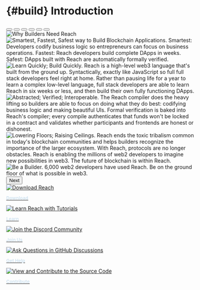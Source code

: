 # {#build} Introduction

<head>
    <style>
        .card-text {
            color: #d1e3f0;
            font-weight: 700;
            font-size: 12px;
        }
        .img-fluid:hover + p {
            color: #4536da;
        }
    </style>
</head>
<section class="container g-0 w-75">
    <div id="carouselCaptions" class="carousel slide" data-bs-ride="carousel" data-bs-keyboard="true">
        <div class="carousel-indicators">
            <button type="button" data-bs-target="#carouselCaptions" data-bs-slide-to="0" class="active" aria-current="true" aria-label="Slide 1"></button>
            <button type="button" data-bs-target="#carouselCaptions" data-bs-slide-to="1" aria-label="Slide 2"></button>
            <button type="button" data-bs-target="#carouselCaptions" data-bs-slide-to="2" aria-label="Slide 3"></button>
            <button type="button" data-bs-target="#carouselCaptions" data-bs-slide-to="3" aria-label="Slide 4"></button>
            <button type="button" data-bs-target="#carouselCaptions" data-bs-slide-to="4" aria-label="Slide 5"></button>
            <button type="button" data-bs-target="#carouselCaptions" data-bs-slide-to="5" aria-label="Slide 6"></button>
        </div>
        <div class="carousel-inner">
            <div class="carousel-item active" data-bs-interval="5000">
                <img src="../assets/slides/01-why.svg" class="d-block w-100" alt="Why Builders Need Reach">
            </div>
            <div class="carousel-item" data-bs-interval="6000">
                <img src="../assets/slides/02-features.svg" class="d-block w-100" alt="Smartest, Fastest, Safest way to Build Blockchain Applications. Smartest: Developers codify business logic so entrepreneurs can focus on business operations. Fastest: Reach developers build complete DApps in weeks. Safest: DApps built with Reach are automatically formally verified.">
            </div>
            <div class="carousel-item" data-bs-interval="5000">
                <img src="../assets/slides/03-quick.svg" class="d-block w-100" alt="Learn Quickly; Build Quickly. Reach is a high-level web3 language that's built from the ground up. Syntactically, exactly like JavaScript so full full stack developers feel right at home. Rather than pausing life for a year to learn a complex low-level language, full stack developers are able to learn Reach in six weeks or less, and then build their own fully functioning DApps.">
            </div>
            <div class="carousel-item" data-bs-interval="6000">
                <img src="../assets/slides/04-abs.svg" class="d-block w-100" alt="Abstracted; Verified; Interoperable. The Reach compiler does the heavy lifting so builders are able to focus on doing what they do best: codifying business logic and making beautiful UIs. Formal verification is baked into Reach's compiler; every compile authenticates that funds won't be locked in a contract and validates whether participants and frontends are honest or dishonest.">
            </div>
            <div class="carousel-item" data-bs-interval="6000">
                <img src="../assets/slides/05-barr.svg" class="d-block w-100" alt="Lowering Floors; Raising Ceilings. Reach ends the toxic tribalism common in today's blockchain communities and helps builders recognize the importance of the larger ecosystem. With Reach, protocols are no longer obstacles. Reach is enabling the millions of web2 developers to imagine new possibilities in web3. The future of blockchain is within Reach.">
            </div>
            <div class="carousel-item" data-bs-interval="5000">
                <img src="../assets/slides/06-builder.svg" class="d-block w-100" alt="Be a Builder. 6,000 web2 developers have used Reach. Be on the ground floor of what is possible in web3.">
            </div>
        </div>
        <button class="carousel-control-next" type="button" data-bs-target="#carouselCaptions" data-bs-slide="next">
            <span class="carousel-control-next-icon" aria-hidden="true"></span>
            <span class="visually-hidden">Next</span>
        </button>
    </div>
</section>

<div class="container-fluid g-1 mb-1 p-1 w-75">
    <div class="row">
        <section class="col-sm justify-content-center p-1">
            <a href="/quickstart/#quickstart">
                <img src="../assets/img/download-df.svg" 
                    class="img-fluid bg-dark"
                    onmouseover="this.src='../assets/img/download-hv.svg';"
                    onmouseout="this.src='../assets/img/download-df.svg';"
                    onclick="this.src='../assets/img/download-hv.svg':"
                    alt="Download Reach"
                />
                <p class="card-text mt-1">Download</p>
            </a>
        </section>
        <section class="col-sm justify-content-center p-1">
            <a href="/tut/#tuts">
                <img src="../assets/img/learn-df.svg" 
                    class="img-fluid bg-dark"
                    onmouseover="this.src='../assets/img/learn-hv.svg';"
                    onmouseout="this.src='../assets/img/learn-df.svg';"
                    onclick="this.src='../assets/img/learn-hv.svg';"
                    alt="Learn Reach with Tutorials"
                />
                <p class="card-text mt-1 mt-1">Learn</p>
            </a>
        </section>
        <section class="col-sm justify-content-center p-1">
            <a href="@{DISCORD}">
                <img src="../assets/img/comm-df.svg" 
                    class="img-fluid bg-dark"
                    onmouseover="this.src='../assets/img/comm-hv.svg';"
                    onmouseout="this.src='../assets/img/comm-df.svg';"
                    onclick="this.src='../assets/img/comm-hv.svg';" 
                    alt="Join the Discord Community"
                />
                <p class="card-text mt-1">Join Us</p>
            </a>
        </section>
        <section class="col-sm justify-content-center p-1">
            <a href="@{DISCUSSIONS}">
                <img src="../assets/img/help-df.svg" 
                    class="img-fluid bg-dark"
                    onmouseover="this.src='../assets/img/help-hv.svg';"
                    onmouseout="this.src='../assets/img/help-df.svg';"
                    onclick="this.src='../assets/img/help-hv.svg';"
                    alt="Ask Questions in GitHub Discussions"
                />
                <p class="card-text mt-1">Get Help</p>
            </a>
        </section>
        <section class="col-sm justify-content-center p-1">
            <a href="@{REPO}">
                <img src="../assets/img/contrib-df.svg" 
                    class="img-fluid bg-dark"
                    onmouseover="this.src='../assets/img/contrib-hv.svg';"
                    onmouseout="this.src='../assets/img/contrib-df.svg';"
                    onclick="this.src='../assets/img/contrib-hv.svg';"
                    alt="View and Contribute to the Source Code"
                />
                <p class="card-text mt-1">Contribute</p>
            </a>
        </section>
    </div>
</div> 
